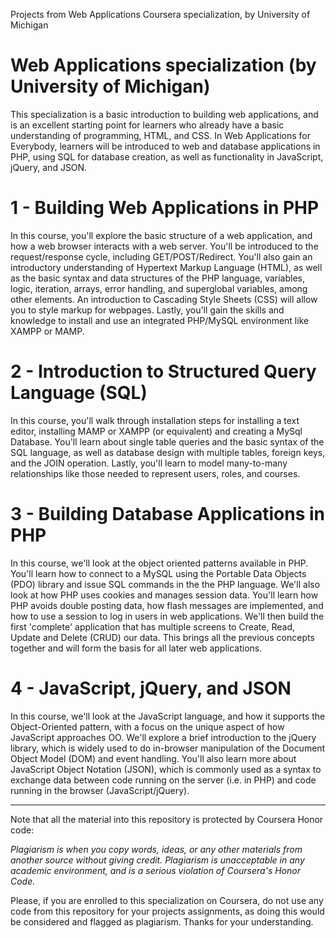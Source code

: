 Projects from Web Applications Coursera specialization, by University of Michigan

# Web Applications specialization (by University of Michigan)

This specialization is a basic introduction to building web applications, and is an excellent starting point for learners who already have a basic understanding of programming, HTML, and CSS. In Web Applications for Everybody, learners will be introduced to web and database applications in PHP, using SQL for database creation, as well as functionality in JavaScript, jQuery, and JSON.

# 1 - Building Web Applications in PHP
In this course, you'll explore the basic structure of a web application, and how a web browser interacts with a web server. You'll be introduced to the request/response cycle, including GET/POST/Redirect. You'll also gain an introductory understanding of Hypertext Markup Language (HTML), as well as the basic syntax and data structures of the PHP language, variables, logic, iteration, arrays, error handling, and superglobal variables, among other elements. An introduction to Cascading Style Sheets (CSS) will allow you to style markup for webpages. Lastly, you'll gain the skills and knowledge to install and use an integrated PHP/MySQL environment like XAMPP or MAMP.

# 2 - Introduction to Structured Query Language (SQL)
In this course, you'll walk through installation steps for installing a text editor, installing MAMP or XAMPP (or equivalent) and creating a MySql Database. You'll learn about single table queries and the basic syntax of the SQL language, as well as database design with multiple tables, foreign keys, and the JOIN operation. Lastly, you'll learn to model many-to-many relationships like those needed to represent users, roles, and courses.

# 3 - Building Database Applications in PHP
In this course, we'll look at the object oriented patterns available in PHP. You'll learn how to connect to a MySQL using the Portable Data Objects (PDO) library and issue SQL commands in the the PHP language. We'll also look at how PHP uses cookies and manages session data. You'll learn how PHP avoids double posting data, how flash messages are implemented, and how to use a session to log in users in web applications. We'll then build the first 'complete' application that has multiple screens to Create, Read, Update and Delete (CRUD) our data. This brings all the previous concepts together and will form the basis for all later web applications.

# 4 - JavaScript, jQuery, and JSON
In this course, we'll look at the JavaScript language, and how it supports the Object-Oriented pattern, with a focus on the unique aspect of how JavaScript approaches OO. We'll explore a brief introduction to the jQuery library, which is widely used to do in-browser manipulation of the Document Object Model (DOM) and event handling. You'll also learn more about JavaScript Object Notation (JSON), which is commonly used as a syntax to exchange data between code running on the server (i.e. in PHP) and code running in the browser (JavaScript/jQuery).

_______________________________________________________________________________

Note that all the material into this repository is protected by Coursera Honor code:

<i>Plagiarism is when you copy words, ideas, or any other materials from another source without giving credit. Plagiarism is unacceptable in any academic environment, and is a serious violation of Coursera's Honor Code.</i>

Please, if you are enrolled to this specialization on Coursera, do not use any code from this repository for your projects assignments, as doing this would be considered and flagged as plagiarism. 
Thanks for your understanding.
